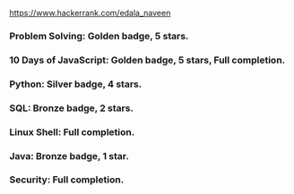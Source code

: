 https://www.hackerrank.com/edala_naveen

### Problem Solving: Golden badge, 5 stars.
### 10 Days of JavaScript: Golden badge, 5 stars, Full completion.
### Python: Silver badge, 4 stars.
### SQL: Bronze badge, 2 stars.
### Linux Shell: Full completion.
### Java: Bronze badge, 1 star.
### Security: Full completion.
